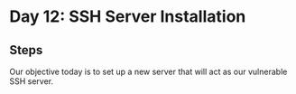 # Day 12: SSH Server Installation
## Steps
Our objective today is to set up a new server that will act as our vulnerable SSH server.
